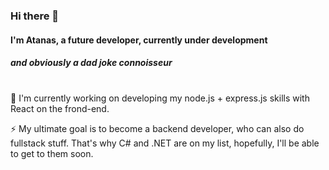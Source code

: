 ### Hi there 👋 
#### I'm Atanas, a future developer, currently under development 
##### and obviously a dad joke connoisseur

<br>
🌱 I'm currently working on developing my node.js + express.js skills with React on the frond-end.

⚡ My ultimate goal is to become a backend developer, who can also do fullstack stuff. That's why C# and .NET are on my list, hopefully, I'll be able to get to them soon.

<!--
**a-hr-nikolov/a-hr-nikolov** is a ✨ _special_ ✨ repository because its `README.md` (this file) appears on your GitHub profile.

Here are some ideas to get you started:

- 🔭 I’m currently working on ...
- 🌱 I’m currently learning ...
- 👯 I’m looking to collaborate on ...
- 🤔 I’m looking for help with ...
- 💬 Ask me about ...
- 📫 How to reach me: ...
- 😄 Pronouns: ...
- ⚡ Fun fact: ...
-->
